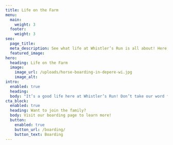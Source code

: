 ```yaml
---
title: Life on the Farm
menu:
  main:
    weight: 3
  footer:
    weight: 3
seo:
  page_title:
  meta_description: See what life at Whistler’s Run is all about! Here, you’ll find photos from our staff and boarders.
  featured_image:
hero:
  heading: Life on the Farm
  image:
    image_url: /uploads/horse-boarding-in-depere-wi.jpg
    image_alt:
intro:
  enabled: true
  heading:
  body: "It’s a good life here at Whistler’s Run! Don’t take our word for it—see for yourself. Boarders, add your photos to the page using #WhistlersRun on Instagram and Facebook."
cta_block:
  enabled: true
  heading: Want to join the family?
  body: Visit our boarding page to learn more!
  button:
    enabled: true
    button_url: /boarding/
    button_text: Boarding
---
```

